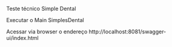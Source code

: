 Teste técnico Simple Dental

Executar o Main SimplesDental

Acessar via browser o endereço http://localhost:8081/swagger-ui/index.html
